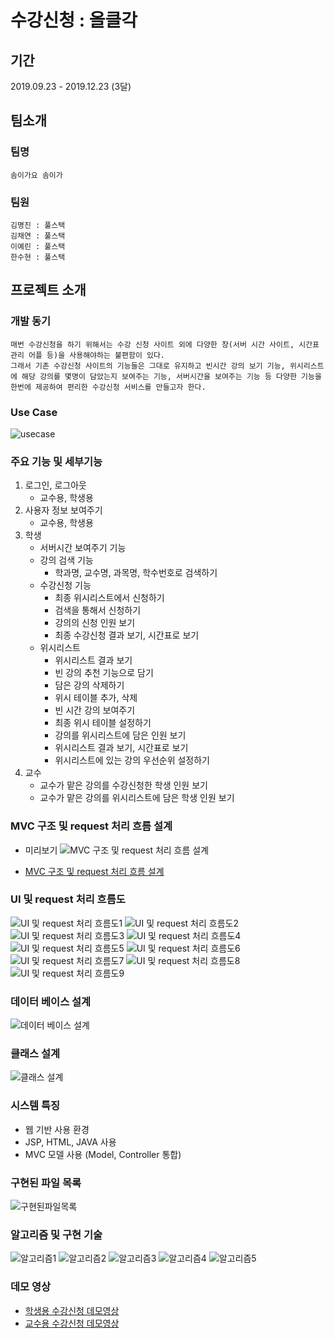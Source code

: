 # 수강신청 : 올클각

## 기간
2019.09.23 - 2019.12.23 (3달)

## 팀소개
### 팀명
    솜이가요 솜이가
### 팀원
    김명진 : 풀스택
    김채연 : 풀스택
    이예린 : 풀스택
    한수현 : 풀스택


## 프로젝트 소개
### 개발 동기
    매번 수강신청을 하기 위해서는 수강 신청 사이트 외에 다양한 창(서버 시간 사이트, 시간표 관리 어플 등)을 사용해야하는 불편함이 있다.
    그래서 기존 수강신청 사이트의 기능들은 그대로 유지하고 빈시간 강의 보기 기능, 위시리스트에 해당 강의를 몇명이 담았는지 보여주는 기능, 서버시간을 보여주는 기능 등 다양한 기능을 한번에 제공하여 편리한 수강신청 서비스를 만들고자 한다.

### Use Case
![usecase](https://github.com/course-registeration/.github/assets/75843997/edddcda7-d73e-4f84-9802-d21c975eb278)

### 주요 기능 및 세부기능
1. 로그인, 로그아웃
    - 교수용, 학생용
2. 사용자 정보 보여주기
    - 교수용, 학생용
3. 학생
    - 서버시간 보여주기 기능
    - 강의 검색 기능
        - 학과명, 교수명, 과목명, 학수번호로 검색하기
    - 수강신청 기능
        - 최종 위시리스트에서 신청하기
        - 검색을 통해서 신청하기
        - 강의의 신청 인원 보기
        - 최종 수강신청 결과 보기, 시간표로 보기
    - 위시리스트
        - 위시리스트 결과 보기
        - 빈 강의 추천 기능으로 담기
        - 담은 강의 삭제하기
        - 위시 테이블 추가, 삭제
        - 빈 시간 강의 보여주기
        - 최종 위시 테이블 설정하기
        - 강의를 위시리스트에 담은 인원 보기
        - 위시리스트 결과 보기, 시간표로 보기
        - 위시리스트에 있는 강의 우선순위 설정하기
4. 교수
    - 교수가 맡은 강의를 수강신청한 학생 인원 보기
    - 교수가 맡은 강의를 위시리스트에 담은 학생 인원 보기

### MVC 구조 및 request 처리 흐름 설계
- 미리보기
![MVC 구조 및 request 처리 흐름 설계](https://github.com/course-registeration/.github/assets/75843997/6260a5f2-db4f-420c-8642-88918844fbda)

- [MVC 구조 및 request 처리 흐름 설계](https://docs.google.com/spreadsheets/d/1wnTQ7MFoZn1KgMXSsMvs5PFGTgXUf2ouyigYE0AZJug/edit#gid=0)

### UI 및 request 처리 흐름도

![UI 및 request 처리 흐름도1](https://github.com/course-registeration/.github/assets/75843997/5911010b-ce1f-4dda-9dc7-adc7c67860e6)
![UI 및 request 처리 흐름도2](https://github.com/course-registeration/.github/assets/75843997/5e15027c-08d7-48b2-8ba9-580c0214b94d)
![UI 및 request 처리 흐름도3](https://github.com/course-registeration/.github/assets/75843997/e93afa0a-b2a9-442b-97f9-375dd108990d)
![UI 및 request 처리 흐름도4](https://github.com/course-registeration/.github/assets/75843997/1228150e-6fd4-4db4-8ab2-31a9e6b147b5)
![UI 및 request 처리 흐름도5](https://github.com/course-registeration/.github/assets/75843997/e29e5228-e2c5-4c05-b162-760fc7d7390c)
![UI 및 request 처리 흐름도6](https://github.com/course-registeration/.github/assets/75843997/1c19c0d1-a73c-468c-b331-61dfbfa082b0)
![UI 및 request 처리 흐름도7](https://github.com/course-registeration/.github/assets/75843997/786d90dd-45d2-440e-8f83-d31274c6efee)
![UI 및 request 처리 흐름도8](https://github.com/course-registeration/.github/assets/75843997/64f04e87-d08d-4aa8-b2ad-f890c78659a5)
![UI 및 request 처리 흐름도9](https://github.com/course-registeration/.github/assets/75843997/ce367158-e5aa-4f3e-8700-9cd961fd8542)

### 데이터 베이스 설계
![데이터 베이스 설계](https://github.com/course-registeration/.github/assets/75843997/c836a76e-06b3-41c1-9955-d10c4bdb9ea2)

### 클래스 설계
![클래스 설계](https://github.com/course-registeration/.github/assets/75843997/34044493-8649-4674-a4b5-1708aa9b84d8)

### 시스템 특징
- 웹 기반 사용 환경
- JSP, HTML, JAVA 사용
- MVC 모델 사용 (Model, Controller 통합)

### 구현된 파일 목록
![구현된파일목록](https://github.com/course-registeration/.github/assets/75843997/1821a2ee-d034-42d8-abfa-bb53ae925cff)

### 알고리즘 및 구현 기술
![알고리즘1](https://github.com/course-registeration/.github/assets/75843997/2280d6af-b209-4704-9f84-e1168951d465)
![알고리즘2](https://github.com/course-registeration/.github/assets/75843997/fa7495cd-a1c7-4a4a-a97f-4597809b277c)
![알고리즘3](https://github.com/course-registeration/.github/assets/75843997/7f321600-81ed-4026-b0ab-3c2bf146fa66)
![알고리즘4](https://github.com/course-registeration/.github/assets/75843997/732e3d4b-3ecf-4c49-a0d2-e66e83b8f40a)
![알고리즘5](https://github.com/course-registeration/.github/assets/75843997/e2882614-14e4-4ea4-9f8b-710aedae832a)

### 데모 영상
- [학생용 수강신청 데모영상](https://drive.google.com/file/d/1pTCcqbFogLCJCvYsUFT6M29v5oI4Ecaj/view?usp=sharing)
- [교수용 수강신청 데모영상](https://drive.google.com/file/d/1l3ugTXUSf6nYXvTNft546tKA6cONVIpU/view?usp=sharing
)

